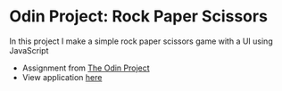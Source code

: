 # Odin Project: Rock Paper Scissors
In this project I make a simple rock paper scissors game with a UI using JavaScript

- Assignment from [The Odin Project](https://www.theodinproject.com/paths/foundations/courses/foundations/lessons/rock-paper-scissors)
- View application [here](https://mathewkramsch.github.io/odin-rockpaperscissors/)
